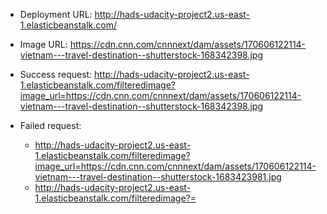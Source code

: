 - Deployment URL:
  http://hads-udacity-project2.us-east-1.elasticbeanstalk.com/

- Image URL:
  https://cdn.cnn.com/cnnnext/dam/assets/170606122114-vietnam---travel-destination--shutterstock-168342398.jpg

- Success request:
  http://hads-udacity-project2.us-east-1.elasticbeanstalk.com/filteredimage?image_url=https://cdn.cnn.com/cnnnext/dam/assets/170606122114-vietnam---travel-destination--shutterstock-168342398.jpg

- Failed request:
  - http://hads-udacity-project2.us-east-1.elasticbeanstalk.com/filteredimage?image_url=https://cdn.cnn.com/cnnnext/dam/assets/170606122114-vietnam---travel-destination--shutterstock-1683423981.jpg
  - http://hads-udacity-project2.us-east-1.elasticbeanstalk.com/filteredimage?=